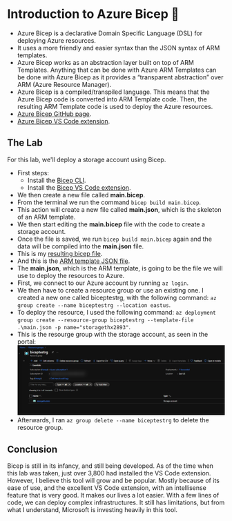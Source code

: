 # Introduction to Azure Bicep :muscle:

- Azure Bicep is a declarative Domain Specific Language (DSL) for deploying Azure resources.
- It uses a more friendly and easier syntax than the JSON syntax of ARM templates.
- Azure Bicep works as an abstraction layer built on top of ARM Templates. Anything that can be done with Azure ARM Templates can be done with Azure Bicep as it provides a “transparent abstraction” over ARM (Azure Resource Manager).
- Azure Bicep is a compiled/transpiled language. This means that the Azure Bicep code is converted into ARM Template code. Then, the resulting ARM Template code is used to deploy the Azure resources.
- [Azure Bicep GitHub page](https://github.com/Azure/bicep).
- [Azure Bicep VS Code extension](https://marketplace.visualstudio.com/items?itemName=ms-azuretools.vscode-bicep).

## The Lab

For this lab, we'll deploy a storage account using Bicep.

- First steps:
  - Install the [Bicep CLI](https://github.com/Azure/bicep/blob/main/docs/installing.md).
  - Install the [Bicep VS Code extension](https://marketplace.visualstudio.com/items?itemName=ms-azuretools.vscode-bicep).
- We then create a new file called **main.bicep**.
- From the terminal we run the command `bicep build main.bicep`.
- This action will create a new file called **main.json**, which is the skeleton of an ARM template.
- We then start editing the **main.bicep** file with the code to create a storage account.
- Once the file is saved, we run `bicep build main.bicep` again and the data will be compiled into the **main.json** file.
- This is my [resulting bicep file](Project4/main.bicep).
- And this is the [ARM template JSON file](Project4/main.json).
- The **main.json**, which is the ARM template, is going to be the file we will use to deploy the resources to Azure.
- First, we connect to our Azure account by running `az login`.
- We then have to create a resource group or use an existing one. I created a new one called biceptestrg, with the following command: `az group create --name biceptestrg --location eastus`.
- To deploy the resource, I used the following command: `az deployment group create --resource-group biceptestrg --template-file .\main.json -p name="storagethx2893"`.
- This is the resourge group with the storage account, as seen in the portal:
![Bicep test](bicep_rg_portal.png)
- Afterwards, I ran `az group delete --name biceptestrg` to delete the resource group.

## Conclusion

Bicep is still in its infancy, and still being developed. As of the time when this lab was taken, just over 3,800 had installed the VS Code extension. However, I believe this tool will grow and be popular. Mostly because of its ease of use, and the excellent VS Code extension, with an intellisense feature that is very good. It makes our lives a lot easier. With a few lines of code, we can deploy complex infrastructures. It still has limitations, but from what I understand, Microsoft is investing heavily in this tool.


